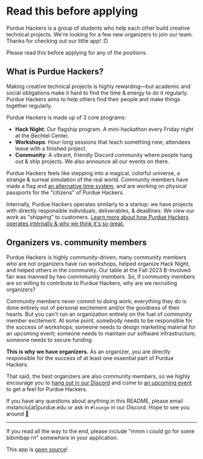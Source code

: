 # Read this before applying

Purdue Hackers is a group of students who help each other build creative technical projects. We're looking for a few new organizers to join our team. Thanks for checking out our little app! :D

Please read this before applying for any of the positions.

## What is Purdue Hackers?

Making creative technical projects is highly rewarding—but academic and social obligations make it hard to find the time & energy to do it regularly. Purdue Hackers aims to help others find their people and make things together regularly.

Purdue Hackers is made up of 3 core programs:

- **Hack Night**: Our flagship program. A mini-hackathon every Friday night at the Bechtel Center.
- **Workshops**: Hour-long sessions that teach something new; attendees leave with a finished project.
- **Community**: A vibrant, friendly Discord community where people hang out & ship projects. We also announce all our events on there.

Purdue Hackers feels like stepping into a magical, colorful universe, a strange & surreal simulation of the real world. Community members have made a flag and [an alternative time system](https://blog.purduehackers.com/posts/lightning-time), and are working on physical passports for the "citizens" of Purdue Hackers.

Internally, Purdue Hackers operates similarly to a startup: we have projects with directly responsible individuals, deliverables, & deadlines. We view our work as "shipping" to customers. [Learn more about how Purdue Hackers operates internally & why we think it's so great.](https://blog.purduehackers.com/posts/college-clubs-are-awesome)

## Organizers vs. community members

Purdue Hackers is highly community-driven; many community members who are not organizers have run workshops, helped organize Hack Night, and helped others in the community. Our table at the Fall 2023 B-Involved fair was manned by two commmunity members. So, if community members are so willing to contribute to Purdue Hackers, why are we recruiting organizers?

Community members never commit to doing work; everything they do is done entirely out of personal excitement and/or the goodness of their hearts. But you can't run an organization entirely on the fuel of community member excitement. At some point, somebody needs to be responsible for the success of workshops; someone needs to design marketing material for an upcoming event; someone needs to maintain our software infrastructure; someone needs to secure funding.

**This is why we have organizers.** As an organizer, you are directly responsible for the success of at least one essential part of Purdue Hackers.

That said, the best organizers are also community members, so we highly encourage you to [hang out in our Discord](https://puhack.horse/discord) and come to [an upcoming event](https://events.purduehackers.com) to get a feel for Purdue Hackers.

If you have any questions about anything in this README, please email mstanciu[at]purdue.edu or ask in `#lounge` in our Discord. Hope to see you around 💛

---

If you read all the way to the end, please include "mmm i could go for some bibimbap rn" somewhere in your application.

This app is [open source](https://github.com/MatthewStanciu/purduehackers-jobs)!
